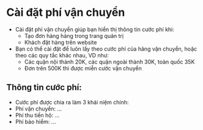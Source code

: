 # Cài đặt phí vận chuyển

- Cài đặt phí vận chuyển giúp bạn hiển thị thông tin cước phí khi:
  - Tạo đơn hàng hàng trong trang quản trị
  - Khách đặt hàng trên website
- Bạn có thể cài đặt để luôn lấy theo cước phí của hãng vận chuyển, hoặc theo các quy tắc khác nhau, VD như:
  - Các quận nội thành 20K, các quận ngoài thành 30K, toàn quốc 35K
  - Đơn trên 500K thì được miễn cước vận chuyển
  
 ## Thông tin cước phí:
 
 - Cước phí được chia ra làm 3 khái niệm chính:
  - Phí vận chuyển: ...
  - Phí thu tiền hộ: ...
  - Phí bảo hiểm: ...
